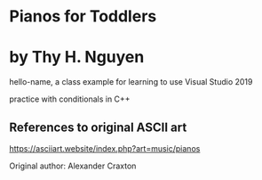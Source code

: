 # Pianos for Toddlers 
# by Thy H. Nguyen

hello-name, a class example for learning to use Visual Studio 2019

practice with conditionals in C++

## References to original ASCII art
https://asciiart.website/index.php?art=music/pianos

Original author: Alexander Craxton
